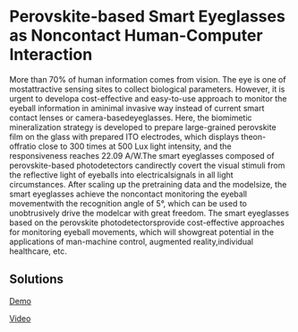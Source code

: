 # Perovskite-based Smart Eyeglasses as Noncontact Human-Computer Interaction

More than 70% of human information comes from vision. The eye is one of mostattractive sensing sites to collect biological parameters. 
However, it is urgent to developa cost-effective and easy-to-use approach to monitor the eyeball information in aminimal invasive way instead of current smart contact lenses or camera-basedeyeglasses. 
Here, the biomimetic mineralization strategy is developed to prepare large-grained perovskite film on the glass with prepared ITO electrodes, 
which displays theon-offratio close to 300 times at 500 Lux light intensity, 
and the responsiveness reaches 22.09 A/W.The smart eyeglasses composed of perovskite-based photodetectors candirectly covert the visual stimuli from the reflective light of eyeballs into electricalsignals in all light circumstances. 
After scaling up the pretraining data and the modelsize, the smart eyeglasses achieve the noncontact monitoring the eyeball movementwith the recognition angle of 5°, which can be used to unobtrusively drive the modelcar with great freedom. 
The smart eyeglasses based on the perovskite photodetectorsprovide cost-effective approaches for monitoring eyeball movements, which will showgreat potential in the applications of man-machine control, 
augmented reality,individual healthcare, etc.

## Solutions

[Demo](demo.png)

[Video](demo.mp4)
